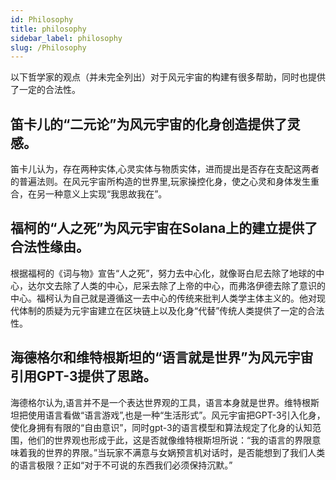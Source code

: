 ```yaml
---
id: Philosophy
title: philosophy
sidebar_label: philosophy
slug: /Philosophy
---
```


以下哲学家的观点（并未完全列出）对于风元宇宙的构建有很多帮助，同时也提供了一定的合法性。

## 笛卡儿的“二元论”为风元宇宙的化身创造提供了灵感。

笛卡儿认为，存在两种实体,心灵实体与物质实体，进而提出是否存在支配这两者的普遍法则。在风元宇宙所构造的世界里,玩家操控化身，使之心灵和身体发生重合，在另一种意义上实现“我思故我在”。


## 福柯的“人之死”为风元宇宙在Solana上的建立提供了合法性缘由。

根据福柯的《词与物》宣告“人之死”，努力去中心化，就像哥白尼去除了地球的中心，达尔文去除了人类的中心，尼采去除了上帝的中心，而弗洛伊德去除了意识的中心。福柯认为自己就是遵循这一去中心的传统来批判人类学主体主义的。他对现代体制的质疑为元宇宙建立在区块链上以及化身“代替”传统人类提供了一定的合法性。


## 海德格尔和维特根斯坦的“语言就是世界”为风元宇宙引用GPT-3提供了思路。

海德格尔认为,语言并不是一个表达世界观的工具，语言本身就是世界。维特根斯坦把使用语言看做“语言游戏”,也是一种“生活形式”。风元宇宙把GPT-3引入化身，使化身拥有有限的“自由意识”，同时gpt-3的语言模型和算法规定了化身的认知范围，他们的世界观也形成于此，这是否就像维特根斯坦所说：“我的语言的界限意味着我的世界的界限。”当玩家不满意与女娲预言机对话时，是否能想到了我们人类的语言极限？正如“对于不可说的东西我们必须保持沉默。”